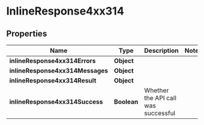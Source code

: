 # InlineResponse4xx314

## Properties
Name | Type | Description | Notes
------------ | ------------- | ------------- | -------------
**inlineResponse4xx314Errors** | **Object** |  | 
**inlineResponse4xx314Messages** | **Object** |  | 
**inlineResponse4xx314Result** | **Object** |  | 
**inlineResponse4xx314Success** | **Boolean** | Whether the API call was successful | 

